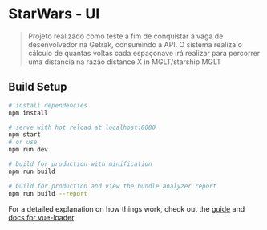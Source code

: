 # StarWars - UI

> Projeto realizado como teste a fim de conquistar a vaga de desenvolvedor na Getrak, consumindo a API.
O sistema realiza o cálculo de quantas voltas cada espaçonave irá realizar para percorrer uma distancia na razão distance X in MGLT/starship MGLT

## Build Setup

``` bash
# install dependencies
npm install

# serve with hot reload at localhost:8080
npm start
# or use
npm run dev

# build for production with minification
npm run build

# build for production and view the bundle analyzer report
npm run build --report
```

For a detailed explanation on how things work, check out the [guide](http://vuejs-templates.github.io/webpack/) and [docs for vue-loader](http://vuejs.github.io/vue-loader).
